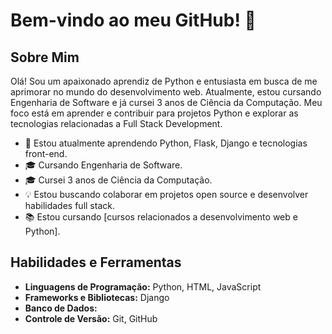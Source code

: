 # Bem-vindo ao meu GitHub! 👋

## Sobre Mim

Olá! Sou um apaixonado aprendiz de Python e entusiasta em busca de me aprimorar no mundo do desenvolvimento web. Atualmente, estou cursando Engenharia de Software e já cursei 3 anos de Ciência da Computação. Meu foco está em aprender e contribuir para projetos Python e explorar as tecnologias relacionadas a Full Stack Development.

- 🌱 Estou atualmente aprendendo Python, Flask, Django e tecnologias front-end.
- 🎓 Cursando Engenharia de Software.
- 🎓 Cursei 3 anos de Ciência da Computação.
- 💡 Estou buscando colaborar em projetos open source e desenvolver habilidades full stack.
- 📚 Estou cursando [cursos relacionados a desenvolvimento web e Python].

## Habilidades e Ferramentas

- **Linguagens de Programação:** Python, HTML, JavaScript
- **Frameworks e Bibliotecas:** Django
- **Banco de Dados:** 
- **Controle de Versão:** Git, GitHub
